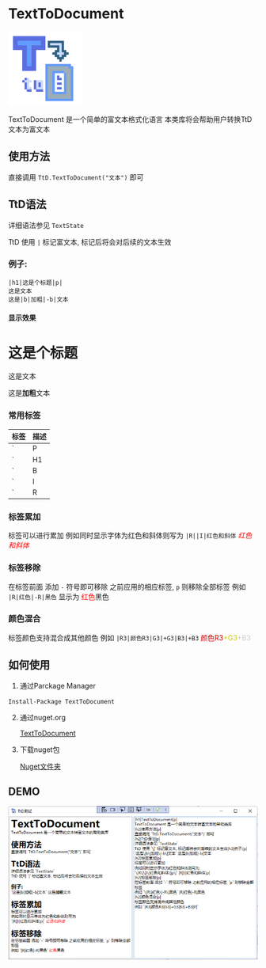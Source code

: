 # TextToDocument

<img src="Ttd.png" alt="TtD" height="150px" />

TextToDocument 是一个简单的富文本格式化语言
本类库将会帮助用户转换TtD文本为富文本

## 使用方法

直接调用 `TtD.TextToDocument("文本")` 即可

## TtD语法

详细语法参见 `TextState`

TtD 使用 `|` 标记富文本, 标记后将会对后续的文本生效

### 例子:

```
|h1|这是个标题|p|
这是文本
这是|b|加粗|-b|文本
```

#### 显示效果

<h1>这是个标题</h1>
<p>这是文本</p>
<p>这是<b>加粗</b>文本</p>


### 常用标签

| 标签   | 描述                                  |
| ------ | ------------------------------------- |
| `|P|`  | 清空所有富文本设置,使用默认值输出文本 |
| `|H1|` | 设置为1级标题 总共6级标题可设置       |
| `|B|`  | 加粗文本                              |
| `|I|`  | 斜体文本                              |
| `|R|`  | 字体显示为红色                        |

### 标签累加

标签可以进行累加
例如同时显示字体为红色和斜体则写为 `|R||I|红色和斜体` *<font color=#FF0000 >红色和斜体</font>*

### 标签移除

在标签前面 添加 `-` 符号即可移除 之前应用的相应标签, `p` 则移除全部标签
例如 `|R|红色|-R|黑色` 显示为 <font color=#FF0000>红色</font>黑色

### 颜色混合

标签颜色支持混合成其他颜色
例如 `|R3|颜色R3|G3|+G3|B3|+B3` <font color=#C00>颜色R3</font><font color=#CC0>+G3</font><font color=#CCc>+B3</font>

## 如何使用

1. 通过Parckage Manager

```
Install-Package TextToDocument
```

2. 通过nuget.org

   [TextToDocument](https://www.nuget.org/packages/TextToDocument/)

3. 下载nuget包

   [Nuget文件夹](https://github.com/LorisYounger/TextToDocument/tree/master/nuget)

## DEMO

![Demo](DEMO/Demo.png)
